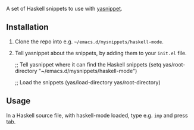 A set of Haskell snippets to use with
[yasnippet](http://capitaomorte.github.com/yasnippet/).

## Installation

1. Clone the repo into e.g. `~/emacs.d/mysnippets/haskell-mode`.

2. Tell yasnippet about the snippets, by adding them to your `init.el`
   file.

    ;; Tell yasnippet where it can find the Haskell snippets
    (setq yas/root-directory "~/emacs.d/mysnippets/haskell-mode")
    
    ;; Load the snippets
    (yas/load-directory yas/root-directory)

## Usage

In a Haskell source file, with haskell-mode loaded, type e.g. `imp`
and press tab.
